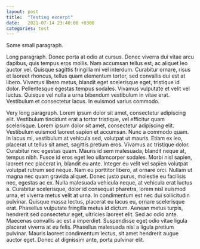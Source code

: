 ```yaml
---
layout: post
title:  "Testing excerpt"
date:   2021-07-14 23:40:00 +0300
categories: test
---
```


Some small paragraph.

Long paragraph. Donec porta at odio at cursus. Donec viverra dui vitae arcu dapibus, quis tempus eros mollis. Nam accumsan tellus est, ac aliquet leo auctor vel. Quisque sagittis fringilla mi vel interdum. Curabitur ornare, risus et laoreet rhoncus, tellus quam elementum tortor, sed convallis dui est at libero. Vivamus libero metus, blandit eget scelerisque eget, tristique id dolor. Pellentesque egestas tempus sodales. Vivamus vulputate et velit vel luctus. Quisque vel nulla a urna bibendum vestibulum in vitae erat. Vestibulum et consectetur lacus. In euismod varius commodo.

<!--more-->

Very long paragraph. Lorem ipsum dolor sit amet, consectetur adipiscing elit. Vestibulum tincidunt erat a tortor tristique, vel efficitur quam scelerisque. Lorem ipsum dolor sit amet, consectetur adipiscing elit. Vestibulum euismod laoreet sapien et accumsan. Nunc a commodo quam. In lacus mi, vestibulum at vehicula sed, volutpat ut mauris. Etiam ex leo, placerat ut tellus sit amet, sagittis pretium eros. Vivamus ac tristique dolor. Curabitur nec egestas quam. Mauris id sem malesuada, blandit neque at, tempus nibh. Fusce id eros eget leo ullamcorper sodales. Morbi nisl sapien, laoreet nec placerat in, blandit eu ante. Integer eu velit vel sapien volutpat volutpat rutrum sed neque. Nam eu porttitor libero, at ornare orci. Nullam ut magna nec quam gravida aliquet. Donec justo purus, molestie eu facilisis nec, egestas ac ex. Nulla malesuada vehicula neque, at vehicula erat luctus a. Curabitur scelerisque, dolor id consequat pharetra, lorem nisl euismod urna, et viverra metus velit at urna. In condimentum est nec dui sollicitudin pulvinar. Quisque massa lectus, placerat eu lacus eu, ornare scelerisque erat. Phasellus vulputate fringilla metus id dictum. Aenean metus turpis, hendrerit sed consectetur eget, ultricies laoreet elit. Sed ac odio ante. Maecenas convallis ac est a imperdiet. Suspendisse eget odio vitae ligula placerat viverra at eu felis. Phasellus malesuada nisl a ligula pretium pulvinar. Mauris laoreet condimentum lectus, sit amet hendrerit augue auctor eget. Donec at dignissim ante, porta pulvinar elit.